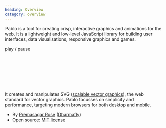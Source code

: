 ```yaml
--- 
heading: Overview
category: overview
---
```


&#8202;<span class="project-name">Pablo</span> is a tool for creating crisp, interactive graphics and animations for the web. It is a lightweight and low-level JavaScript library for building user interfaces, data visualisations, responsive graphics and games.

<a id="circleoo-controller" style="cursor:pointer">play / pause</a>

<svg id="circleoo" width="100" height="100">
	<defs>
	    <circle
	    	id="circleoo-circle"
	        cx="50"
	        cy="50"
	        stroke="white"
	        fill="darkred">
	        <animate 
	            id="r1"
	            attributeName="r"
	            from="50" to="0"
	            dur="5s"
	            begin="0s;r2.end"/>
	        <animate 
	            id="sw1"
	            attributeName="stroke-width"
	            from="0" to="50"
	            dur="5s"
	            begin="0s;sw2.end"/>
	        <animate 
	            id="r2"
	            attributeName="r"
	            from="0" to="50"
	            dur="5s"
	            begin="r1.end"/>
	        <animate 
	            id="sw2"
	            attributeName="stroke-width"
	            from="50" to="0"
	            dur="5s"
	            begin="sw1.end"/>
	    </circle>
	</defs>
</svg>

<script>
    // Load, on DOM ready
    if ('addEventListener' in document){
        document.addEventListener('DOMContentLoaded', function(){ 
            var controller = Pablo('#circleoo-controller'),
                dom = Pablo('#circleoo'),
                playing = false;

            controller.on('click', function(){
                playing = !playing;

                if (playing){
                	dom.use({
                		x: 0,
                		y: 0,
                		width: 100,
                		height: 100,
                		'xlink:href': '#circleoo-circle'
                	})
                }
                else {
                	dom.find('use').remove();
                }
            });
        });
    }
</script>

<!--
<script>
    // Load, on DOM ready
    if ('addEventListener' in document){
        document.addEventListener('DOMContentLoaded', function(){
        	var playing = false,
        		svg = Pablo('#circleoo').svg({
					width: 100,
					height: 100
				}),
				circle = svg.circle({
					cx: 50,
					cy: 50,
					stroke: 'white',
					fill: 'darkred',
					cursor: 'pointer'
				});

			circle.animate({
				id: 'anim-r1',
                'class': 'anim-begin',
				attributeName: 'r',
				from: 50,
				to: 0,
				begin: '0s;anim-r2.end'
			});

			circle.animate({
				id: 'anim-r2',
				attributeName: 'r',
				from: 0,
				to: 50,
				begin: 'anim-r1.end'
			});

			circle.animate({
				id: 'anim-s1',
                'class': 'anim-begin',
				attributeName: 'stroke-width',
				from: 50,
				to: 0,
				begin: '0s;anim-s2.end'
			});

			circle.animate({
				id: 'anim-s2',
				attributeName: 'stroke-width',
				from: 0,
				to: 50,
				begin: 'anim-s1.end'
			});

			svg.on('click', function(){
				playing = !playing;

                if (playing){
                    circle.find('animate.anim-begin')
                        .each(function(el){
                            el.beginElement();
                        });
                }
                else {
                    circle.find('animate').each(function(el){
                        el.endElement();
                    });
                }
			});
        });
    }
</script>
-->

It creates and manipulates SVG ([scalable vector graphics][svg]), the web standard for vector graphics. Pablo focusses on simplicity and performance, targeting modern browsers for both desktop and mobile.

* By [Premasagar Rose][prem] ([Dharmafly][df])
* Open source: [MIT license][mit]


[prem]: http://premasagar.com
[df]: http://dharmafly.com
[mit]: http://opensource.org/licenses/mit-license.php
[svg]: https://developer.mozilla.org/en/SVG
[raphael]: http://raphaeljs.com
[jquery]: http://jquery.com
[_]: http://underscorejs.org
[api]: http://pablojs.com/api/